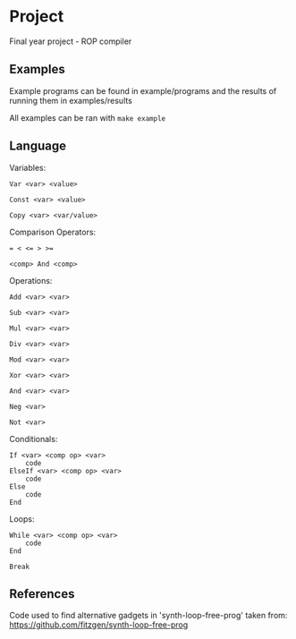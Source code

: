 # Project
Final year project  - ROP compiler

## Examples

Example programs can be found in example/programs and the results of running them in examples/results

All examples can be ran with `make example`

## Language

Variables:

`Var <var> <value>`

`Const <var> <value>`

`Copy <var> <var/value>`

Comparison Operators:

`= < <= > >= `

`<comp> And <comp>`

Operations:

`Add <var> <var>`

`Sub <var> <var>`

`Mul <var> <var>`

`Div <var> <var>`

`Mod <var> <var>`

`Xor <var> <var>`

`And <var> <var>`

`Neg <var>`

`Not <var>`

Conditionals:

```
If <var> <comp op> <var> 
    code
ElseIf <var> <comp op> <var>
    code
Else
    code
End
```

Loops:
```
While <var> <comp op> <var>
    code
End

Break
```


## References

Code used to find alternative gadgets in 'synth-loop-free-prog' taken from: https://github.com/fitzgen/synth-loop-free-prog

